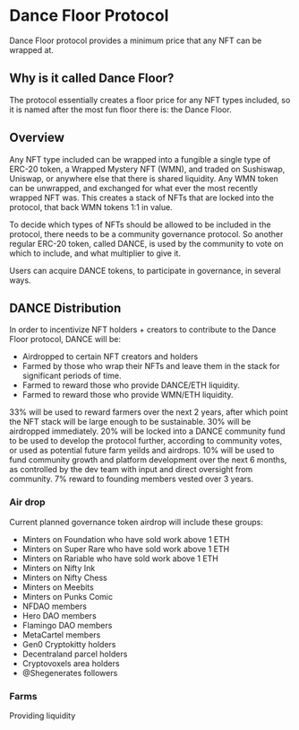 # Dance Floor Protocol
Dance Floor protocol provides a minimum price that any NFT can be wrapped at. 

## Why is it called Dance Floor?
The protocol essentially creates a floor price for any NFT types included, so it is named after the most fun floor there is: the Dance Floor.

## Overview
Any NFT type included can be wrapped into a fungible a single type of ERC-20 token, a Wrapped Mystery NFT (WMN), and traded on Sushiswap, Uniswap, or anywhere else that there is shared liquidity. Any WMN token can be unwrapped, and exchanged for what ever the most recently wrapped NFT was. This creates a stack of NFTs that are locked into the protocol, that back WMN tokens 1:1 in value.

To decide which types of NFTs should be allowed to be included in the protocol, there needs to be a community governance protocol. So another regular ERC-20 token, called DANCE, is used by the community to vote on which to include, and what multiplier to give it. 

Users can acquire DANCE tokens, to participate in governance, in several ways.

## DANCE Distribution 
In order to incentivize NFT holders + creators to contribute to the Dance Floor protocol, DANCE will be:
- Airdropped to certain NFT creators and holders
- Farmed by those who wrap their NFTs and leave them in the stack for significant periods of time.
- Farmed to reward those who provide DANCE/ETH liquidity.
- Farmed to reward those who provide WMN/ETH liquidity.

33% will be used to reward farmers over the next 2 years, after which point the NFT stack will be large enough to be sustainable.
30% will be airdropped immediately.
20% will be locked into a DANCE community fund to be used to develop the protocol further, according to community votes, or used as potential future farm yeilds and airdrops.
10% will be used to fund community growth and platform development over the next 6 months, as controlled by the dev team with input and direct oversight from community.
7% reward to founding members vested over 3 years.

### Air drop
Current planned governance token airdrop will include these groups:
- Minters on Foundation who have sold work above 1 ETH
- Minters on Super Rare who have sold work above 1 ETH
- Minters on Rariable who have sold work above 1 ETH
- Minters on Nifty Ink
- Minters on Nifty Chess
- Minters on Meebits
- Minters on Punks Comic 
- NFDAO members
- Hero DAO members
- Flamingo DAO members
- MetaCartel members
- Gen0 Cryptokitty holders
- Decentraland parcel holders
- Cryptovoxels area holders
- @Shegenerates followers

### Farms
Providing liquidity
